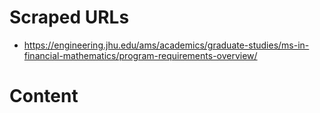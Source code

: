 # Scraped URLs
- https://engineering.jhu.edu/ams/academics/graduate-studies/ms-in-financial-mathematics/program-requirements-overview/

# Content
